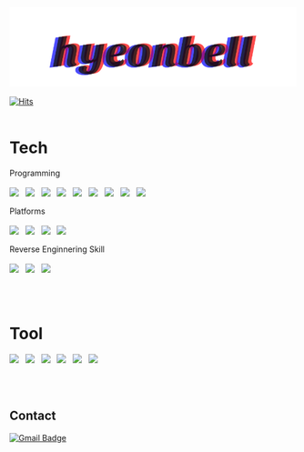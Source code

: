 <p align="center">
<img src="https://github.com/HyeonBell/hyeonbell/blob/main/hyeonbell.svg">
</p>

[![Hits](https://hits.seeyoufarm.com/api/count/incr/badge.svg?url=https%3A%2F%2Fgithub.com%2FHyeonBell%2Fhyeonbell&count_bg=%2379C83D&title_bg=%23555555&icon=&icon_color=%23E7E7E7&title=hits&edge_flat=false)](https://hits.seeyoufarm.com)
<br></br>

# Tech 
Programming <br></br>
<img src="https://img.shields.io/badge/Python-3766AB?style=flat-square&logo=Python&logoColor=white"/> &nbsp; <img src="https://img.shields.io/badge/PowerShell-5391FE?style=flat-square&logo=PowerShell&logoColor=white"/> &nbsp; <img src="https://img.shields.io/badge/Django-092E20?style=flat-square&logo=Django&logoColor=white"/> &nbsp; <img src="https://img.shields.io/badge/GNU%20Bash-4EAA25?style=flat-square&logo=Gnu%20Bash&logoColor=white"/>  &nbsp; <img src="https://img.shields.io/badge/Javscript-F7DF1E?style=flat-square&logo=JavaScript&logoColor=white"/> &nbsp; <img src="https://img.shields.io/badge/Java-007396?style=flat-square&logo=Java&logoColor=white"/> &nbsp; <img src="https://img.shields.io/badge/MySQL-4479A1?style=flat-square&logo=MySQL&logoColor=white"/>  &nbsp; <img src="https://img.shields.io/badge/C-A8B9CC?style=flat-square&logo=C&logoColor=white"/> &nbsp; <img src="https://img.shields.io/badge/C%2B%2B-00599C?style=flat-square&logo=C++&logoColor=white"/>

Platforms <br></br>
<img src="https://img.shields.io/badge/Kali%20Linux-557C94?style=flat-square&logo=Kali%20Linux&logoColor=white"/> &nbsp; <img src="https://img.shields.io/badge/Ubuntu-E95420?style=flat-square&logo=Ubuntu&logoColor=white"/> &nbsp; <img src="https://img.shields.io/badge/Windows-0078D6?style=flat-square&logo=Windows&logoColor=white"/> &nbsp; <img src="https://img.shields.io/badge/Docker-2496ED?style=flat-square&logo=Docker&logoColor=white"/> &nbsp;

Reverse Enginnering Skill <br></br>
<img src="https://img.shields.io/badge/Android-3DDc84?style=flat-square&logo=Android&logoColor=black"/> &nbsp; <img src="https://img.shields.io/badge/Java-007396?style=flat-square&logo=Java&logoColor=white"/> &nbsp; <img src="https://img.shields.io/badge/Windows-0078D6?style=flat-square&logo=Windows&logoColor=white"/>

<br></br>

# Tool
<img src="https://img.shields.io/badge/Git-F05032?style=flat-square&logo=Git&logoColor=white"/> &nbsp; <img src="https://img.shields.io/badge/PyCharm-000000?style=flat-square&logo=PyCharm&logoColor=white"/> &nbsp; <img src="https://img.shields.io/badge/Vim-019733?style=flat-square&logo=Vim&logoColor=white"/> &nbsp; <img src="https://img.shields.io/badge/Atom-66595C?style=flat-square&logo=Atom&logoColor=white"/> &nbsp; <img src="https://img.shields.io/badge/Windows%20Terminal-4D4D4D?style=flat-square&logo=Windows%20Terminal&logoColor=white"/> &nbsp; <img src="https://img.shields.io/badge/VirtualBox-183A61?style=flat-square&logo=VirtualBox&logoColor=white"/> 

<br></br>
## Contact
 [![Gmail Badge](https://img.shields.io/badge/Gmail-d14836?style=flat-square&logo=Gmail&logoColor=white&link=mailto:hyeonbells@gmail.com)](mailto:hyeonbells@gmail.com)

